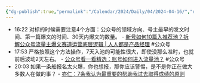 ```yaml
---
{"dg-publish":true,"permalink":"/Calendar/2024/Daily/04/2024-04-16/","noteIcon":1,"created":"2024-04-16","updated":"2024-04-16"}
---
```


- 16:22 对标的时候需要注意4个方面：公众号的领域方向、号主最早的发文时间、第一篇爆文的时间、30天内爆文的数量。 - [新号如何10篇入推荐池？拆解公众号流量主爆文赛道运营底层逻辑 | 人人都是产品经理](https://www.woshipm.com/share/5929961.html) #公众号 
- 17:53 严格按照这个方法操作，7天入池的可能性很大，即使没那么准时，也就前后波动2天左右。 - [公众号看一看精选：账号如何进入流量池？](https://mp.weixin.qq.com/s/Og9eRfuhHv4jV5qtnaAFHQ) #公众号 
- 20:03 如果一条船报名太火爆，你也想报，那你应该警惕，是不是你正在做大多数人在做的事？ - [亦仁：7条我认为最重要的帮助我过去取得成绩的原则](https://wx.zsxq.com/dweb2/index/topic_detail/5122512444281284)
